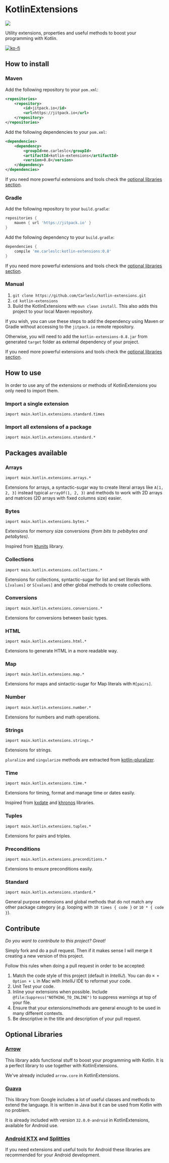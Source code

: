 # KotlinExtensions
[![](https://jitpack.io/v/Carleslc/kotlin-extensions.svg)](https://jitpack.io/#Carleslc/kotlin-extensions)

Utility extensions, properties and useful methods to boost your programming with Kotlin.

[![ko-fi](https://www.ko-fi.com/img/githubbutton_sm.svg)](https://ko-fi.com/carleslc)

## How to install

### Maven
Add the following repository to your `pom.xml`:
```xml
<repositories>
    <repository>
        <id>jitpack.io</id>
        <url>https://jitpack.io</url>
    </repository>
</repositories>
```

Add the following dependencies to your `pom.xml`:
```xml
<dependencies>
    <dependency>
    	<groupId>me.carleslc</groupId>
    	<artifactId>kotlin-extensions</artifactId>
    	<version>0.8</version>
    </dependency>
</dependencies>
```

If you need more powerful extensions and tools check the [optional libraries section](https://github.com/Carleslc/kotlin-extensions#optional-libraries).

### Gradle

Add the following repository to your `build.gradle`:

```groovy
repositories {
    maven { url 'https://jitpack.io' }
}
```

Add the following dependency to your `build.gradle`:
```groovy
dependencies {
    compile 'me.carleslc:kotlin-extensions:0.8'
}
```

If you need more powerful extensions and tools check the [optional libraries section](https://github.com/Carleslc/kotlin-extensions#optional-libraries).

### Manual

1. `git clone https://github.com/Carleslc/kotlin-extensions.git`
2. `cd kotlin-extensions`
3. Build the KotlinExtensions with `mvn clean install`. This also adds this project to your local Maven repository.

If you wish, you can use these steps to add the dependency using Maven or Gradle without accessing to the `jitpack.io` remote repository.

Otherwise, you will need to add the `kotlin-extensions-0.8.jar` from generated `target` folder as external dependency of your project.

If you need more powerful extensions and tools check the [optional libraries section](https://github.com/Carleslc/kotlin-extensions#optional-libraries).

## How to use

In order to use any of the extensions or methods of KotlinExtensions you only need to import them.

### Import a single extension
`import main.kotlin.extensions.standard.times`

### Import all extensions of a package
`import main.kotlin.extensions.standard.*`

## Packages available

### Arrays
`import main.kotlin.extensions.arrays.*`

Extensions for arrays, a syntactic-sugar way to create literal arrays like `A[1, 2, 3]` instead typical `arrayOf(1, 2, 3)`
and methods to work with 2D arrays and matrices (2D arrays with fixed columns size) easier.

### Bytes
`import main.kotlin.extensions.bytes.*`

Extensions for memory size conversions _(from bits to pebibytes and petabytes)_.

Inspired from [ktunits](https://github.com/sargunster/ktunits) library.

### Collections
`import main.kotlin.extensions.collections.*`

Extensions for collections, syntactic-sugar for list and set literals with `L[values]` or `S[values]` and other global methods to create collections.

### Conversions
`import main.kotlin.extensions.conversions.*`

Extensions for conversions between basic types.

### HTML
`import main.kotlin.extensions.html.*`

Extensions to generate HTML in a more readable way.

### Map
`import main.kotlin.extensions.map.*`

Extensions for maps and sintactic-sugar for Map literals with `M[pairs]`.

### Number
`import main.kotlin.extensions.number.*`

Extensions for numbers and math operations.

### Strings
`import main.kotlin.extensions.strings.*`

Extensions for strings.

`pluralize` and `singularize` methods are extracted from [kotlin-pluralizer](https://github.com/cesarferreira/kotlin-pluralizer).

### Time
`import main.kotlin.extensions.time.*`

Extensions for timing, format and manage time or dates easily.

Inspired from [kxdate](https://github.com/yole/kxdate) and [khronos](https://github.com/hotchemi/khronos) libraries.

### Tuples
`import main.kotlin.extensions.tuples.*`

Extensions for pairs and triples.

### Preconditions
`import main.kotlin.extensions.preconditions.*`

Extensions to ensure preconditions easily.

### Standard
`import main.kotlin.extensions.standard.*`

General purpose extensions and global methods that do not match any other package category (_e.g._ looping with `10 times { code }` or `10 * { code }`).

## Contribute

_Do you want to contribute to this project? Great!_

Simply fork and do a pull request. Then if it makes sense I will merge it creating a new version of this project.

Follow this rules when doing a pull request in order to be accepted:

1. Match the code style of this project (default in _IntelliJ_). You can do `⌘ + Option + L` in Mac with _IntelliJ_ IDE to reformat your code. 
2. Unit Test your code.
3. Inline your extensions when possible. Include `@file:Suppress("NOTHING_TO_INLINE")` to suppress warnings at top of your file.
4. Ensure that your extensions/methods are general enough to be used in many different contexts.
5. Be descriptive in the title and description of your pull request.

## Optional Libraries

### [Arrow](https://github.com/arrow-kt/arrow)

This library adds functional stuff to boost your programming with Kotlin. It is a perfect library to use together with KotlinExtensions.

We've already included `arrow.core` in KotlinExtensions.

### [Guava](https://github.com/google/guava)

This library from Google includes a lot of useful classes and methods to extend the language. It is written in Java but it can be used from Kotlin with no problem.

It is already included with version `32.0.0-android` in KotlinExtensions, available for Android use.

### [Android KTX](https://developer.android.com/kotlin/ktx) and [Splitties](https://github.com/LouisCAD/Splitties)

If you need extensions and useful tools for Android these libraries are recommended for your Android development.
